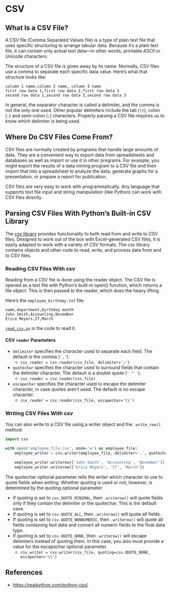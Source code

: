# CSV

## What Is a CSV File?
A CSV file (Comma Separated Values file) is a type of plain text file that uses specific structuring to arrange tabular data. Because it’s a plain text file, it can contain only actual text data—in other words, printable ASCII or Unicode characters.

The structure of a CSV file is given away by its name. Normally, CSV files use a comma to separate each specific data value. Here’s what that structure looks like:

```
column 1 name,column 2 name, column 3 name
first row data 1,first row data 2,first row data 3
second row data 1,second row data 2,second row data 3
```

In general, the separator character is called a delimiter, and the comma is not the only one used. Other popular delimiters include the tab (`\t`), colon (`:`) and semi-colon (`;`) characters. Properly parsing a CSV file requires us to know which delimiter is being used.

## Where Do CSV Files Come From?
CSV files are normally created by programs that handle large amounts of data. They are a convenient way to export data from spreadsheets and databases as well as import or use it in other programs. For example, you might export the results of a data mining program to a CSV file and then import that into a spreadsheet to analyze the data, generate graphs for a presentation, or prepare a report for publication.

CSV files are very easy to work with programmatically. Any language that supports text file input and string manipulation (like Python) can work with CSV files directly.

## Parsing CSV Files With Python’s Built-in CSV Library
The [csv library](https://docs.python.org/3/library/csv.html) provides functionality to both read from and write to CSV files. Designed to work out of the box with Excel-generated CSV files, it is easily adapted to work with a variety of CSV formats. The csv library contains objects and other code to read, write, and process data from and to CSV files.

### Reading CSV Files With csv
Reading from a CSV file is done using the reader object. The CSV file is opened as a text file with Python’s built-in open() function, which returns a file object. This is then passed to the reader, which does the heavy lifting.

Here’s the `employee_birthday.txt` file:
```
name,department,birthday month
John Smith,Accounting,November
Erica Meyers,IT,March
```

[`read_csv.py`](./read_csv.py) is the code to read it.


#### CSV `reader` Parameters
- `delimiter` specifies the character used to separate each field. The default is the comma (`','`).
  - `csv_reader = csv.reader(csv_file, delimiter=';')`
- `quotechar` specifies the character used to surround fields that contain the delimiter character. The default is a double quote (`' " '`).
  - `csv_reader = csv.reader(csv_file)`
- `escapechar` specifies the character used to escape the delimiter character, in case quotes aren’t used. The default is no escape character.
  - `csv_reader = csv.reader(csv_file, escapechar='\\')`

### Writing CSV Files With csv
You can also write to a CSV file using a writer object and the `.write_row()` method:

```python
import csv

with open('employee_file.csv', mode='w') as employee_file:
    employee_writer = csv.writer(employee_file, delimiter=',', quotechar='"', quoting=csv.QUOTE_MINIMAL)

    employee_writer.writerow(['John Smith', 'Accounting', 'November'])
    employee_writer.writerow(['Erica Meyers', 'IT', 'March'])
```

The quotechar optional parameter tells the writer which character to use to quote fields when writing. Whether quoting is used or not, however, is determined by the quoting optional parameter:
- If quoting is set to `csv.QUOTE_MINIMAL`, then `.writerow()` will quote fields only if they contain the delimiter or the quotechar. This is the default case.
- If quoting is set to `csv.QUOTE_ALL`, then `.writerow()` will quote all fields.
- If quoting is set to `csv.QUOTE_NONNUMERIC`, then `.writerow()` will quote all fields containing text data and convert all numeric fields to the float data type.
- If quoting is set to `csv.QUOTE_NONE`, then `.writerow()` will escape delimiters instead of quoting them. In this case, you also must provide a value for the escapechar optional parameter.
  - `csv_writer = csv.writer(csv_file, quoting=csv.QUOTE_NONE, escapechar='\\')`


## References
- https://realpython.com/python-csv/